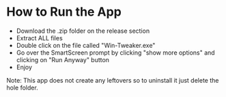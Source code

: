 # How to Run the App
- Download the .zip folder on the release section
- Extract ALL files
- Double click on the file called "Win-Tweaker.exe"
- Go over the SmartScreen prompt by clicking "show more options" and clicking on "Run Anyway" button
- Enjoy

Note: This app does not create any leftovers so to uninstall it just delete the hole folder.
